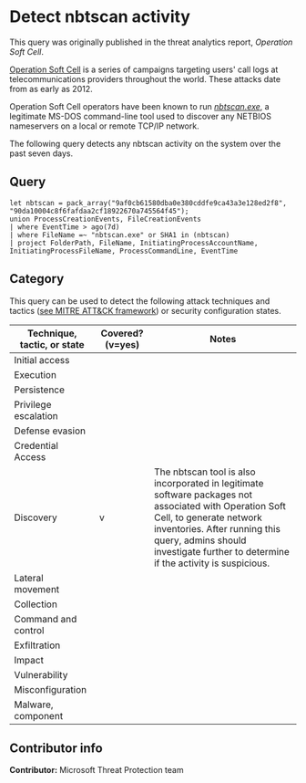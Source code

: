 # Detect nbtscan activity

This query was originally published in the threat analytics report, *Operation Soft Cell*.

[Operation Soft Cell](https://www.cybereason.com/blog/operation-soft-cell-a-worldwide-campaign-against-telecommunications-providers) is a series of campaigns targeting users' call logs at telecommunications providers throughout the world. These attacks date from as early as 2012.

Operation Soft Cell operators have been known to run *[nbtscan.exe](https://unixwiz.net/tools/nbtscan.html)*, a legitimate MS-DOS command-line tool used to discover any NETBIOS nameservers on a local or remote TCP/IP network.

The following query detects any nbtscan activity on the system over the past seven days.

## Query

```Kusto
let nbtscan = pack_array("9af0cb61580dba0e380cddfe9ca43a3e128ed2f8",
"90da10004c8f6fafdaa2cf18922670a745564f45");
union ProcessCreationEvents, FileCreationEvents
| where EventTime > ago(7d)
| where FileName =~ "nbtscan.exe" or SHA1 in (nbtscan)
| project FolderPath, FileName, InitiatingProcessAccountName,
InitiatingProcessFileName, ProcessCommandLine, EventTime
```

## Category

This query can be used to detect the following attack techniques and tactics ([see MITRE ATT&CK framework](https://attack.mitre.org/)) or security configuration states.

| Technique, tactic, or state | Covered? (v=yes) | Notes |
|------------------------|----------|-------|
| Initial access |  |  |
| Execution |  |  |
| Persistence |  |  |
| Privilege escalation |  |  |
| Defense evasion |  |  |
| Credential Access |  |  |
| Discovery | v |  The nbtscan tool is also incorporated in legitimate software packages not associated with Operation Soft Cell, to generate network inventories. After running this query, admins should investigate further to determine if the activity is suspicious. |
| Lateral movement |  |  |
| Collection |  |  |
| Command and control |  |  |
| Exfiltration |  |  |
| Impact |  |  |
| Vulnerability |  |  |
| Misconfiguration |  |  |
| Malware, component |  |  |

## Contributor info

**Contributor:** Microsoft Threat Protection team